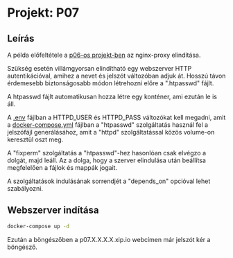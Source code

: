# Projekt: P07

## Leírás

A példa előfeltétele a [p06-os projekt-ben](../p06/README.md) az nginx-proxy elindítása.

Szükség esetén villámgyorsan elindítható egy webszerver HTTP autentikációval,
amihez a nevet és jelszót változóban adjuk át. Hosszú távon érdemesebb biztonságosabb módon
létrehozni előre a ".htpasswd" fájlt.

A htpasswd fájlt automatikusan hozza létre egy konténer, ami ezután le is áll.

A [.env](https://github.com/itsziget/learn-docker/tree/master/projects/p07/.env) fájlban
a HTTPD_USER és HTTPD_PASS változókat kell megadni, amit a [docker-compose.yml](https://github.com/itsziget/learn-docker/tree/master/projects/p07/) fájlban
a "htpasswd" szolgáltatás használ fel a jelszófájl generálásához, amit a "httpd"
szolgáltatással közös volume-on keresztül oszt meg.


A "fixperm" szolgáltatás a "htpasswd"-hez hasonlóan csak elvégzo a dolgát, majd leáll.
Az a dolga, hogy a szerver elindulása után beállítsa megfelelően a fájlok és mappák jogait.

A szolgáltatások indulásának sorrendjét a "depends_on" opcióval lehet szabályozni.

## Webszerver indítása

```bash
docker-compose up -d
```

Ezután a böngészőben a p07.X.X.X.X.xip.io webcímen már jelszót kér a böngésző.